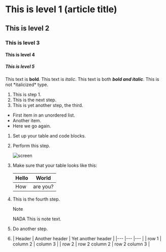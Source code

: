 # This is level 1 (article title)
## This is level 2
### This is level 3
#### This is level 4
##### This is level 5
This text is **bold**.
   This text is *italic*.
   This text is both ***bold and italic***.
This is not \*italicized\* type.
1. This is step 1.
1. This is the next step.
1. This is yet another step, the third.
* First item in an unordered list.
* Another item.
* Here we go again.
1. Set up your table and code blocks.
1. Perform this step.

   ![screen](https://experienceleague.adobe.com/docs/contributor/assets/adobe_standard_logo.png?lang=es)

1. Make sure that your table looks like this:

   | Hello | World |
   |---|---|
   | How | are you? |

1. This is the fourth step.

   >[!NOTE]
   >NADA
   >This is note text.

1. Do another step.
2. | Header | Another header | Yet another header |
|--- |--- |--- |
| row 1 | column 2 | column 3 |
| row 2 | row 2 column 2 | row 2 column 3 |


